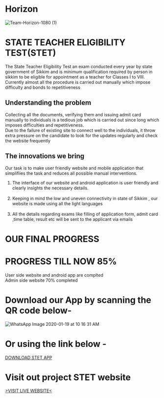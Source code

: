 # Horizon


![Team-Horizon-1080 (1)](https://user-images.githubusercontent.com/60029940/72663294-fc9c1380-3a16-11ea-8520-b851e663aaca.png)


# STATE TEACHER ELIGIBILITY TEST(STET)<br />
The State Teacher Eligibility Test an exam conducted every year by state government of Sikkim and is minimum qualification required by person in sikkim to be eligible for appointment as a teacher for Classes I to VIII. Currently almost all the procedure is carried out manually which impose difficulty and bonds to repetitiveness <br />

## Understanding the problem <br/>
Collecting  all the documents, verifying them and issuing admit card manually to individuals is a tedious job which is carried          out since long which imposes difficulties and repetitiveness. <br />
Due to the failure of existing site to connect well to the individuals, it throw extra pressure on the candidate to look for the updates
regularly and check the website frequently



## The innovations we bring
Our task is to make user friendly website and mobile application that simplifiies the task and reduces all possible manual interventions.<br />
1) The interface of our website and android application is user friendly and clearly insights the necessary details. <br /><br />
2) Keeping in mind the low and uneven connectivity in state of Sikkim , our website is made using all the light languages <br /><br />
3) All the details regarding exams like filling of application form, admit card ,time table, result etc will be sent to the applicant via emails <br />

# OUR FINAL PROGRESS

# PROGRESS TILL NOW 85%
User side website and android app are complted<br/>
Admin side website 70% completed

# Download our App by scanning the QR code below-
![WhatsApp Image 2020-01-19 at 10 16 31 AM](https://user-images.githubusercontent.com/60029940/72675176-64e60600-3aa6-11ea-9443-266aefe31fd8.jpeg)

# Or using the link below -
[DOWNLOAD STET APP](https://drive.google.com/open?id=17wvYWbHOjja2QKXZ9pgkJuq1_Yje09jf)

# Visit out project STET website
[>VISIT LIVE WEBSITE<](http://3.16.150.144/stet.git)







